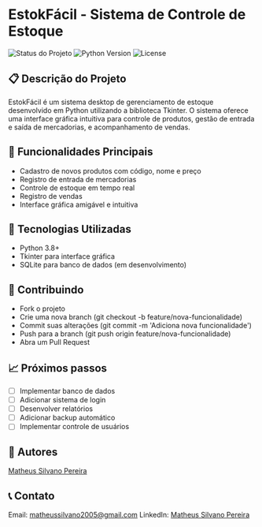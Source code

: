 # EstokFácil - Sistema de Controle de Estoque
![Status do Projeto](https://img.shields.io/badge/Status-Em%20Desenvolvimento-yellow)
![Python Version](https://img.shields.io/badge/Python-3.8+-blue)
![License](https://img.shields.io/badge/License-MIT-green)

## 📋 Descrição do Projeto
EstokFácil é um sistema desktop de gerenciamento de estoque desenvolvido em Python utilizando a biblioteca Tkinter. O sistema oferece uma interface gráfica intuitiva para controle de produtos, gestão de entrada e saída de mercadorias, e acompanhamento de vendas.

## 🎯 Funcionalidades Principais
- Cadastro de novos produtos com código, nome e preço
- Registro de entrada de mercadorias
- Controle de estoque em tempo real
- Registro de vendas
- Interface gráfica amigável e intuitiva

## 🔧 Tecnologias Utilizadas
- Python 3.8+
- Tkinter para interface gráfica
- SQLite para banco de dados (em desenvolvimento)

## 🤝 Contribuindo

- Fork o projeto
- Crie uma nova branch (git checkout -b feature/nova-funcionalidade)
- Commit suas alterações (git commit -m 'Adiciona nova funcionalidade')
- Push para a branch (git push origin feature/nova-funcionalidade)
- Abra um Pull Request

## 📈 Próximos passos

- [ ] Implementar banco de dados
- [ ] Adicionar sistema de login
- [ ] Desenvolver relatórios
- [ ] Adicionar backup automático
- [ ] Implementar controle de usuários

## 👥 Autores
[Matheus Silvano Pereira](https://github.com/matheussilvano)


## 📞 Contato
Email: matheussilvano2005@gmail.com
LinkedIn: [Matheus Silvano Pereira](https://www.linkedin.com/in/matheussilvano/)
